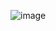 ![image](https://github.com/FokiDoki/rosatom-java-caselab-test/assets/23121394/72648eeb-6cd1-45e7-ae3c-5bb7f68f22de)
